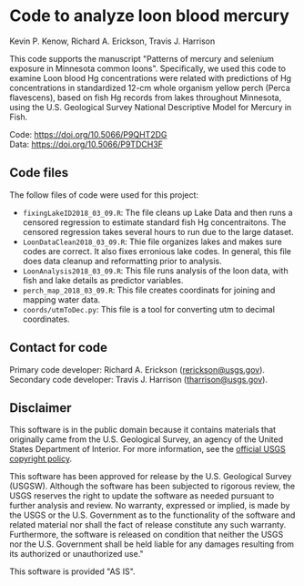 # Code to analyze loon blood mercury

Kevin P. Kenow, Richard A. Erickson, Travis J. Harrison

This code supports the manuscript "Patterns of mercury and selenium exposure in Minnesota common loons".
Specifically, we used this code to examine Loon blood Hg concentrations were related with predictions of Hg concentrations in standardized 12-cm whole organism yellow perch (Perca flavescens), based on fish Hg records from lakes throughout Minnesota, using the U.S. Geological Survey National Descriptive Model for Mercury in Fish.

Code: https://doi.org/10.5066/P9QHT2DG  
Data: https://doi.org/10.5066/P9TDCH3F

## Code files 

The follow files of code were used for this project:

- `fixingLakeID2018_03_09.R`: The file cleans up Lake Data and then runs a censored regression to estimate standard fish Hg concentraitons. The censored regression takes several hours to run due to the large dataset.
- `LoonDataClean2018_03_09.R`: Thie file organizes lakes and makes sure codes are correct. It also fixes erronious lake codes. In general, this file does data cleanup and reformatting prior to analysis.
- `LoonAnalysis2018_03_09.R`: This file runs analysis of the loon data, with fish and lake details as predictor variables. 
- `perch_map_2018_03_09.R`: This file creates coordinats for joining and mapping water data.
- `coords/utmToDec.py`: This file is a tool for converting utm to decimal coordinates.


## Contact for code 

Primary code developer:  Richard A. Erickson (rerickson@usgs.gov).  
Secondary code developer: Travis J. Harrison (tharrison@usgs.gov).


## Disclaimer

This software is in the public domain because it contains materials that originally came from the U.S. Geological Survey, an agency of the United States Department of Interior. For more information, see the [official USGS copyright policy](https://www2.usgs.gov/visual-id/credit_usgs.html#copyright/).


This software has been approved for release by the U.S. Geological Survey (USGSW). Although the software has been subjected to rigorous review, the USGS reserves the right to update the software as needed pursuant to further analysis and review. No warranty, expressed or implied, is made by the USGS or the U.S. Government as to the functionality of the software and related material nor shall the fact of release constitute any such warranty. Furthermore, the software is released on condition that neither the USGS nor the U.S. Government shall be held liable for any damages resulting from its authorized or unauthorized use."

This software is provided "AS IS".
